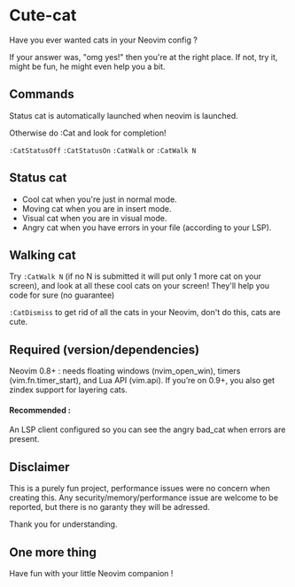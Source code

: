 # Cute-cat
Have you ever wanted cats in your Neovim config ?

If your answer was, "omg yes!" then you're at the right place. If not, try it, might be fun, he might even help you a bit.

## Commands
Status cat is automatically launched when neovim is launched.

Otherwise do :Cat and look for completion!

`:CatStatusOff`
`:CatStatusOn`
`:CatWalk` or `:CatWalk N`

## Status cat
- Cool cat when you're just in normal mode.
- Moving cat when you are in insert mode.
- Visual cat when you are in visual mode.
- Angry cat when you have errors in your file (according to your LSP).

## Walking cat
Try `:CatWalk N` (if no N is submitted it will put only 1 more cat on your screen), and look at all these cool cats on your screen! They'll help you code for sure (no guarantee)

`:CatDismiss` to get rid of all the cats in your Neovim, don't do this, cats are cute.


## Required (version/dependencies)
Neovim 0.8+ : needs floating windows (nvim_open_win), timers (vim.fn.timer_start), and Lua API (vim.api).
If you’re on 0.9+, you also get zindex support for layering cats.
#### Recommended :
An LSP client configured so you can see the angry bad_cat when errors are present.


## Disclaimer
This is a purely fun project, performance issues were no concern when creating this. Any security/memory/performance issue are welcome to be reported, but there is no garanty they will be adressed.

Thank you for understanding.

## One more thing
Have fun with your little Neovim companion !
